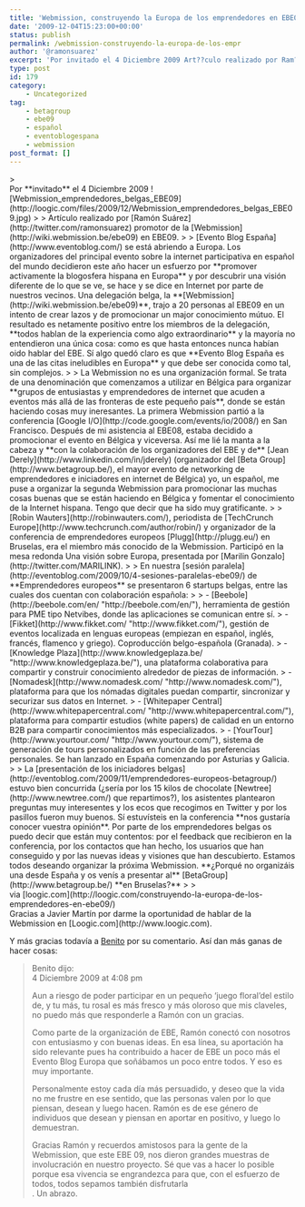 ```yaml
---
title: 'Webmission, construyendo la Europa de los emprendedores en EBE09'
date: '2009-12-04T15:23:00+00:00'
status: publish
permalink: /webmission-construyendo-la-europa-de-los-empr
author: '@ramonsuarez'
excerpt: 'Por invitado el 4 Diciembre 2009 Art??culo realizado por Ram??n Su??rez promotor de la Webmission en EBE09. Evento Blog Espa??a se est?? abriendo a Europa. Los organizadores del principal evento sobre la internet participativa en espa??ol del mund...'
type: post
id: 179
category:
    - Uncategorized
tag:
    - betagroup
    - ebe09
    - español
    - eventoblogespana
    - webmission
post_format: []
---
```

<div class="posterous_bookmarklet_entry">> <div><span>Por **invitado** el 4 Diciembre 2009 </span>![Webmission_emprendedores_belgas_EBE09](http://loogic.com/files/2009/12/Webmission_emprendedores_belgas_EBE09.jpg)
> 
> Artículo realizado por [Ramón Suárez](http://twitter.com/ramonsuarez) promotor de la [Webmission](http://wiki.webmission.be/ebe09) en EBE09.
> 
> [Evento Blog España](http://www.eventoblog.com/) se está abriendo a Europa. Los organizadores del principal evento sobre la internet participativa en español del mundo decidieron este año hacer un esfuerzo por **promover activamente la blogosfera hispana en Europa** y por descubrir una visión diferente de lo que se ve, se hace y se dice en Internet por parte de nuestros vecinos. Una delegación belga, la **[Webmission](http://wiki.webmission.be/ebe09)**, trajo a 20 personas al EBE09 en un intento de crear lazos y de promocionar un major conocimiento mútuo. El resultado es netamente positivo entre los miembros de la delegación, **todos hablan de la experiencia como algo extraordinario** y la mayoría no entendieron una única cosa: como es que hasta entonces nunca habían oido hablar del EBE. Sí algo quedó claro es que **Evento Blog España es una de las citas ineludibles en Europa** y que debe ser conocida como tal, sin complejos.
> 
> La Webmission no es una organización formal. Se trata de una denominación que comenzamos a utilizar en Bélgica para organizar **grupos de entusiastas y emprendedores de internet que acuden a eventos más allá de las fronteras de este pequeño país**, donde se están haciendo cosas muy ineresantes. La primera Webmission partió a la conferencia [Google I/O](http://code.google.com/events/io/2008/) en San Francisco. Después de mi asistencia al EBE08, estaba decidido a promocionar el evento en Bélgica y viceversa. Así me lié la manta a la cabeza y **con la colaboración de los organizadores del EBE y de** [Jean Derely](http://www.linkedin.com/in/jderely) (organizador del [Beta Group](http://www.betagroup.be/), el mayor evento de networking de emprendedores e iniciadores en internet de Bélgica) yo, un español, me puse a organizar la segunda Webmission para promocionar las muchas cosas buenas que se están haciendo en Bélgica y fomentar el conocimiento de la Internet hispana. Tengo que decir que ha sido muy gratificante.
> 
> [Robin Wauters](http://robinwauters.com/), periodista de [TechCrunch Europe](http://www.techcrunch.com/author/robin/) y organizador de la conferencia de emprendedores europeos [Plugg](http://plugg.eu/) en Bruselas, era el miembro más conocido de la Webmission. Participó en la mesa redonda Una visión sobre Europa, presentada por [Marilin Gonzalo](http://twitter.com/MARILINK).
> 
> En nuestra [sesión paralela](http://eventoblog.com/2009/10/4-sesiones-paralelas-ebe09/) de **Emprendedores europeos** se presentaron 6 startups belgas, entre las cuales dos cuentan con colaboración española:
> 
> - [<span>Beebole</span>](http://beebole.com/en/ "http://beebole.com/en/"), herramienta de gestión para PME tipo Netvibes, donde las aplicaciones se comunican entre sí.
> - [<span>Fikket</span>](http://www.fikket.com/ "http://www.fikket.com/"), gestión de eventos localizada en lenguas europeas (empiezan en español, inglés, francés, flamenco y griego). Coproduccíón belgo-española (Granada).
> - [Knowledge Plaza](http://www.knowledgeplaza.be/ "http://www.knowledgeplaza.be/"), una plataforma colaborativa para compartir y construir conocimiento alrededor de piezas de información.
> - [Nomadesk](http://www.nomadesk.com/ "http://www.nomadesk.com/"), plataforma para que los nómadas digitales puedan compartir, sincronizar y securizar sus datos en Internet.
> - [Whitepaper Central](http://www.whitepapercentral.com/ "http://www.whitepapercentral.com/"), plataforma para compartir estudios (white papers) de calidad en un entorno B2B para compartir conocimientos más especializados.
> - [YourTour](http://www.yourtour.com/ "http://www.yourtour.com/"), sistema de generación de tours personalizados en función de las preferencias personales. Se han lanzado en España comenzando por Asturias y Galicia.
> 
> La [presentación de los iniciadores belgas](http://eventoblog.com/2009/11/emprendedores-europeos-betagroup/) estuvo bien concurrida (¿sería por los 15 kilos de chocolate [Newtree](http://www.newtree.com/) que repartimos?), los asistentes plantearon preguntas muy interesentes y los ecos que recogimos en Twitter y por los pasillos fueron muy buenos. Sí estuvísteis en la conferencia **nos gustaría conocer vuestra opinión**. Por parte de los emprendedores belgas os puedo decir que están muy contentos: por el feedback que recibieron en la conferencia, por los contactos que han hecho, los usuarios que han conseguido y por las nuevas ideas y visiones que han descubierto. Estamos todos deseando organizar la próxima Webmission. **¿Porqué no organizáis una desde España y os venís a presentar al** [BetaGroup](http://www.betagroup.be/) **en Bruselas?**
> 
> </div>

<div class="posterous_quote_citation">via [loogic.com](http://loogic.com/construyendo-la-europa-de-los-emprendedores-en-ebe09/)</div>Gracias a Javier Martín por darme la oportunidad de hablar de la Webmission en [Loogic.com](http://www.loogic.com).

Y más gracias todavía a [Benito](http://www.benitocastro.com) por su comentario. Así dan más ganas de hacer cosas:

> Benito dijo:   
> 4 Diciembre 2009 at 4:08 pm
> 
> Aun a riesgo de poder participar en un pequeño ‘juego floral’del estilo de, y tu más, tu rosal es más fresco y más oloroso que mis claveles, no puedo más que responderle a Ramón con un gracias.
> 
> Como parte de la organización de EBE, Ramón conectó con nosotros con entusiasmo y con buenas ideas. En esa línea, su aportación ha sido relevante pues ha contribuido a hacer de EBE un poco más el Evento Blog Europa que soñábamos un poco entre todos. Y eso es muy importante.
> 
> Personalmente estoy cada día más persuadido, y deseo que la vida no me frustre en ese sentido, que las personas valen por lo que piensan, desean y luego hacen. Ramón es de ese género de individuos que desean y piensan en aportar en positivo, y luego lo demuestran.
> 
> Gracias Ramón y recuerdos amistosos para la gente de la Webmission, que este EBE 09, nos dieron grandes muestras de involucración en nuestro proyecto. Sé que vas a hacer lo posible porque esa vivencia se engrandezca para que, con el esfuerzo de todos, todos sepamos también disfrutarla  
> . Un abrazo.

</div>